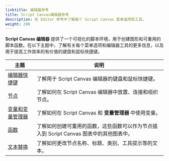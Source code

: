 ```yaml
---
linktitle: 编辑器参考
title: Script Canvas编辑器参考
description: 在 Editor 参考中了解每个 Script Canvas 菜单选项和工具。
weight: 200
---
```


**Script Canvas 编辑器** 提供了一个可视化的脚本环境，用于创建图形和可重用的脚本函数。在以下主题中，了解有关每个菜单选项和编辑器工具的更多信息，以及用于提高工作效率的有价值的键盘和鼠标快捷键。

| 主题 | 说明 |
| --- | --- |
| [编辑器快捷键](/docs/user-guide/scripting/script-canvas/editor-reference/shortcuts) | 了解用于 Script Canvas 编辑器的键盘和鼠标快捷键。 |
| [节点](/docs/user-guide/scripting/script-canvas/editor-reference/nodes/) | 了解如何在 Script Canvas 编辑器中放置、连接和组织节点。 |
| [变量和变量管理器](/docs/user-guide/scripting/script-canvas/editor-reference/variables/) | 了解如何在 Script Canvas 和 **变量管理器** 中使用变量。 |
| [函数](/docs/user-guide/scripting/script-canvas/editor-reference/functions) | 了解如何创建可重用的函数，这些函数可以作为节点插入到 Script Canvas 图表中的其他图表中。 |
| [文本替换](/docs/user-guide/scripting/script-canvas/editor-reference/text-replacement) | 了解如何更改节点名称、标题、类别、工具提示等的文本。 |
